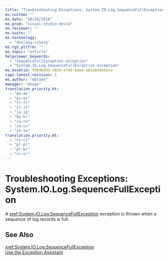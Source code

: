 ```yaml
---
title: "Troubleshooting Exceptions: System.IO.Log.SequenceFullException | Microsoft Docs"
ms.custom: ""
ms.date: "10/19/2016"
ms.prod: "visual-studio-dev14"
ms.reviewer: ""
ms.suite: ""
ms.technology: 
  - "devlang-csharp"
ms.tgt_pltfrm: ""
ms.topic: "article"
helpviewer_keywords: 
  - "SequenceFullException exception"
  - "System.IO.Log.SequenceFullException exception"
ms.assetid: f6b46dd3-e03d-470d-baea-ab1a044b6ace
caps.latest.revision: 5
ms.author: "mblome"
manager: "douge"
translation.priority.ht: 
  - "de-de"
  - "es-es"
  - "fr-fr"
  - "it-it"
  - "ja-jp"
  - "ko-kr"
  - "ru-ru"
  - "zh-cn"
  - "zh-tw"
translation.priority.mt: 
  - "cs-cz"
  - "pl-pl"
  - "pt-br"
  - "tr-tr"
---
```

# Troubleshooting Exceptions: System.IO.Log.SequenceFullException
A <xref:System.IO.Log.SequenceFullException> exception is thrown when a sequence of log records is full.  
  
## See Also  
 <xref:System.IO.Log.SequenceFullException>   
 [Use the Exception Assistant](../Topic/How%20to:%20Use%20the%20Exception%20Assistant.md)